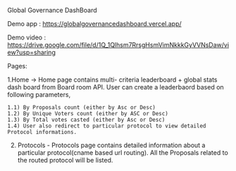 Global Governance DashBoard

Demo app : https://globalgovernancedashboard.vercel.app/

Demo video : https://drive.google.com/file/d/1Q_1Qlhsm7RrsgHsmVimNkkkGyVVNsDaw/view?usp=sharing

Pages:

1.Home -> Home page contains multi- criteria leaderboard + global stats dash board from Board room API. User can create a leaderbaord based on following parameters,

    1.1) By Proposals count (either by Asc or Desc)
    1.2) By Unique Voters count (either by ASC or Desc)
    1.3) By Total votes casted (either by Asc or Desc)
    1.4) User also redirect to particular protocol to view detailed Protocol informations.
    
 2. Protocols - Protocols page contains detailed information about a particular protocol(cname based url routing). All the Proposals related to the routed protocol will be listed.
